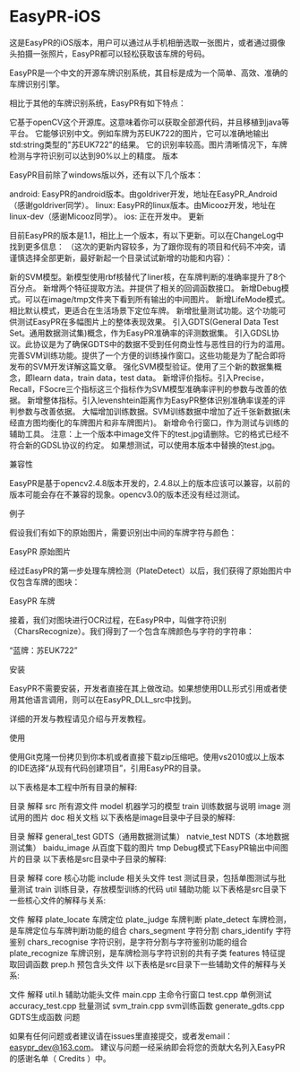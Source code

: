 # EasyPR-iOS
这是EasyPR的iOS版本，用户可以通过从手机相册选取一张图片，或者通过摄像头拍摄一张照片，EasyPR都可以轻松获取该车牌的号码。

EasyPR是一个中文的开源车牌识别系统，其目标是成为一个简单、高效、准确的车牌识别引擎。

相比于其他的车牌识别系统，EasyPR有如下特点：

它基于openCV这个开源库。这意味着你可以获取全部源代码，并且移植到java等平台。
它能够识别中文。例如车牌为苏EUK722的图片，它可以准确地输出std:string类型的"苏EUK722"的结果。
它的识别率较高。图片清晰情况下，车牌检测与字符识别可以达到90%以上的精度。
版本

EasyPR目前除了windows版以外，还有以下几个版本：

android: EasyPR的android版本。由goldriver开发，地址在EasyPR_Android（感谢goldriver同学）。
linux: EasyPR的linux版本。由Micooz开发，地址在linux-dev（感谢Micooz同学）。
ios: 正在开发中。
更新

目前EasyPR的版本是1.1，相比上一个版本，有以下更新。可以在ChangeLog中找到更多信息： （这次的更新内容较多，为了跟你现有的项目和代码不冲突，请谨慎选择全部更新，最好新起一个目录试试新增的功能和内容）：

新的SVM模型。新模型使用rbf核替代了liner核，在车牌判断的准确率提升了8个百分点。
新增两个特征提取方法。并提供了相关的回调函数接口。
新增Debug模式。可以在image/tmp文件夹下看到所有输出的中间图片。
新增LifeMode模式。相比默认模式，更适合在生活场景下定位车牌。
新增批量测试功能。这个功能可供测试EasyPR在多幅图片上的整体表现效果。
引入GDTS(General Data Test Set。通用数据测试集)概念，作为EasyPR准确率的评测数据集。
引入GDSL协议。此协议是为了确保GDTS中的数据不受到任何商业性与恶性目的行为的滥用。
完善SVM训练功能。提供了一个方便的训练操作窗口。这些功能是为了配合即将发布的SVM开发详解这篇文章。
强化SVM模型验证。使用了三个新的数据集概念，即learn data，train data，test data。
新增评价指标。引入Precise，Recall，FSocre三个指标这三个指标作为SVM模型准确率评判的参数与改善的依据。
新增整体指标。引入levenshtein距离作为EasyPR整体识别准确率误差的评判参数与改善依据。
大幅增加训练数据。SVM训练数据中增加了近千张新数据(未经直方图均衡化的车牌图片和非车牌图片)。
新增命令行窗口，作为测试与训练的辅助工具。
注意：上一个版本中image文件下的test.jpg请删除。它的格式已经不符合新的GDSL协议的约定。 如果想测试，可以使用本版本中替换的test.jpg。

兼容性

EasyPR是基于opencv2.4.8版本开发的，2.4.8以上的版本应该可以兼容，以前的版本可能会存在不兼容的现象。opencv3.0的版本还没有经过测试。

例子

假设我们有如下的原始图片，需要识别出中间的车牌字符与颜色：

EasyPR 原始图片

经过EasyPR的第一步处理车牌检测（PlateDetect）以后，我们获得了原始图片中仅包含车牌的图块：

EasyPR 车牌

接着，我们对图块进行OCR过程，在EasyPR中，叫做字符识别（CharsRecognize）。我们得到了一个包含车牌颜色与字符的字符串：

“蓝牌：苏EUK722”

安装

EasyPR不需要安装，开发者直接在其上做改动。如果想使用DLL形式引用或者使用其他语言调用，则可以在EasyPR_DLL_src中找到。

详细的开发与教程请见介绍与开发教程。

使用

使用Git克隆一份拷贝到你本机或者直接下载zip压缩吧。使用vs2010或以上版本的IDE选择“从现有代码创建项目”，引用EasyPR的目录。

以下表格是本工程中所有目录的解释:

目录	解释
src	所有源文件
model	机器学习的模型
train	训练数据与说明
image	测试用的图片
doc	相关文档
以下表格是image目录中子目录的解释:

目录	解释
general_test	GDTS（通用数据测试集）
natvie_test	NDTS（本地数据测试集）
baidu_image	从百度下载的图片
tmp	Debug模式下EasyPR输出中间图片的目录
以下表格是src目录中子目录的解释:

目录	解释
core	核心功能
include	相关头文件
test	测试目录，包括单图测试与批量测试
train	训练目录，存放模型训练的代码
util	辅助功能
以下表格是src目录下一些核心文件的解释与关系:

文件	解释
plate_locate	车牌定位
plate_judge	车牌判断
plate_detect	车牌检测，是车牌定位与车牌判断功能的组合
chars_segment	字符分割
chars_identify	字符鉴别
chars_recognise	字符识别，是字符分割与字符鉴别功能的组合
plate_recognize	车牌识别，是车牌检测与字符识别的共有子类
features	特征提取回调函数
prep.h	预包含头文件
以下表格是src目录下一些辅助文件的解释与关系:

文件	解释
util.h	辅助功能头文件
main.cpp	主命令行窗口
test.cpp	单例测试
accuracy_test.cpp	批量测试
svm_train.cpp	svm训练函数
generate_gdts.cpp	GDTS生成函数
问题

如果有任何问题或者建议请在issues里直接提交，或者发email：easypr_dev@163.com。 建议与问题一经采纳即会将您的贡献大名列入EasyPR的感谢名单（ Credits ）中。
